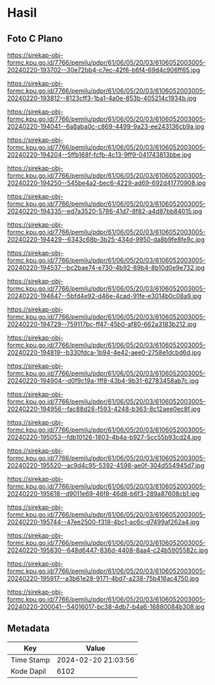 # Hasil

## Foto C Plano

https://sirekap-obj-formc.kpu.go.id/7766/pemilu/pdpr/61/06/05/20/03/6106052003005-20240220-193702--30e72bb4-c7ec-42f6-b6f4-69d4c906ff65.jpg

https://sirekap-obj-formc.kpu.go.id/7766/pemilu/pdpr/61/06/05/20/03/6106052003005-20240220-193812--8123cff3-1ba1-4a0e-853b-405214c1934b.jpg

https://sirekap-obj-formc.kpu.go.id/7766/pemilu/pdpr/61/06/05/20/03/6106052003005-20240220-194041--6a8aba0c-c869-4499-9a23-ee243136cb9a.jpg

https://sirekap-obj-formc.kpu.go.id/7766/pemilu/pdpr/61/06/05/20/03/6106052003005-20240220-194204--5ffb168f-fcfb-4c13-9ff9-041743813bbe.jpg

https://sirekap-obj-formc.kpu.go.id/7766/pemilu/pdpr/61/06/05/20/03/6106052003005-20240220-194250--545be4a2-bec6-4229-ad69-692d41770908.jpg

https://sirekap-obj-formc.kpu.go.id/7766/pemilu/pdpr/61/06/05/20/03/6106052003005-20240220-194335--ed7a3520-5786-41d7-8f82-a4d87bb84015.jpg

https://sirekap-obj-formc.kpu.go.id/7766/pemilu/pdpr/61/06/05/20/03/6106052003005-20240220-194429--6343c68b-3b25-434d-9950-da8b9fe8fe9c.jpg

https://sirekap-obj-formc.kpu.go.id/7766/pemilu/pdpr/61/06/05/20/03/6106052003005-20240220-194537--bc2bae74-e730-4b92-89b4-8b10d0e9e732.jpg

https://sirekap-obj-formc.kpu.go.id/7766/pemilu/pdpr/61/06/05/20/03/6106052003005-20240220-194647--5bfd4e92-d46e-4cad-91fe-e3014b0c08a9.jpg

https://sirekap-obj-formc.kpu.go.id/7766/pemilu/pdpr/61/06/05/20/03/6106052003005-20240220-194729--759117bc-ff47-45b0-af80-662a3183b212.jpg

https://sirekap-obj-formc.kpu.go.id/7766/pemilu/pdpr/61/06/05/20/03/6106052003005-20240220-194819--b330fdca-1b94-4e42-aee0-2758e1dcbd6d.jpg

https://sirekap-obj-formc.kpu.go.id/7766/pemilu/pdpr/61/06/05/20/03/6106052003005-20240220-194904--d0f9c19a-1ff8-43b4-9b31-62783458ab7c.jpg

https://sirekap-obj-formc.kpu.go.id/7766/pemilu/pdpr/61/06/05/20/03/6106052003005-20240220-194956--fac88d28-f593-4248-b363-8c12aee0ec8f.jpg

https://sirekap-obj-formc.kpu.go.id/7766/pemilu/pdpr/61/06/05/20/03/6106052003005-20240220-195053--fdb10126-1803-4b4a-b927-5cc55b93cd24.jpg

https://sirekap-obj-formc.kpu.go.id/7766/pemilu/pdpr/61/06/05/20/03/6106052003005-20240220-195520--ac9d4c95-5392-4598-ae0f-304d554945d7.jpg

https://sirekap-obj-formc.kpu.go.id/7766/pemilu/pdpr/61/06/05/20/03/6106052003005-20240220-195618--d9011e69-46f8-46d8-b6f3-289a87608cb1.jpg

https://sirekap-obj-formc.kpu.go.id/7766/pemilu/pdpr/61/06/05/20/03/6106052003005-20240220-195744--47ee2500-f318-4bc1-ac6c-d7499af262a4.jpg

https://sirekap-obj-formc.kpu.go.id/7766/pemilu/pdpr/61/06/05/20/03/6106052003005-20240220-195830--648d6447-836d-4408-8aa4-c24b5905582c.jpg

https://sirekap-obj-formc.kpu.go.id/7766/pemilu/pdpr/61/06/05/20/03/6106052003005-20240220-195917--a3b61e28-9171-4bd7-a238-75b416ac4750.jpg

https://sirekap-obj-formc.kpu.go.id/7766/pemilu/pdpr/61/06/05/20/03/6106052003005-20240220-200041--54016017-bc38-4db7-b4a6-16880084b308.jpg


## Metadata

| Key        | Value               |
| ---------- | ------------------- |
| Time Stamp | 2024-02-20 21:03:56 |
| Kode Dapil | 6102                |



